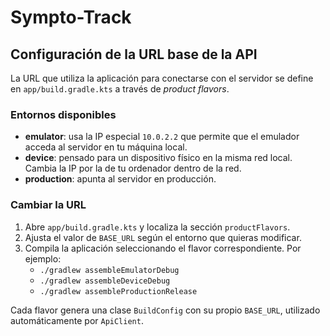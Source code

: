 # Sympto-Track

## Configuración de la URL base de la API

La URL que utiliza la aplicación para conectarse con el servidor se define en `app/build.gradle.kts` a través de *product flavors*.

### Entornos disponibles

- **emulator**: usa la IP especial `10.0.2.2` que permite que el emulador acceda al servidor en tu máquina local.
- **device**: pensado para un dispositivo físico en la misma red local. Cambia la IP por la de tu ordenador dentro de la red.
- **production**: apunta al servidor en producción.

### Cambiar la URL

1. Abre `app/build.gradle.kts` y localiza la sección `productFlavors`.
2. Ajusta el valor de `BASE_URL` según el entorno que quieras modificar.
3. Compila la aplicación seleccionando el flavor correspondiente. Por ejemplo:
   - `./gradlew assembleEmulatorDebug`
   - `./gradlew assembleDeviceDebug`
   - `./gradlew assembleProductionRelease`

Cada flavor genera una clase `BuildConfig` con su propio `BASE_URL`, utilizado automáticamente por `ApiClient`.

